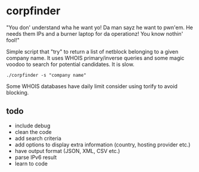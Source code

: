 corpfinder
==========

"You don' understand wha he want yo! Da man sayz he want to pwn'em. He needs them IPs and a burner laptop for da operationz! You know nothin' fool!"

Simple script that "try" to return a list of netblock belonging to a given company name. It uses WHOIS primary/inverse queries and some magic voodoo to search for potential candidates. It is slow.

    ./corpfinder -s "company name"
    
Some WHOIS databases have daily limit consider using torify to avoid blocking.

todo
----

* include debug 
* clean the code
* add search criteria
* add options to display extra information (country, hosting provider etc.)
* have output format (JSON, XML, CSV etc.)
* parse IPv6 result
* learn to code

    

 
